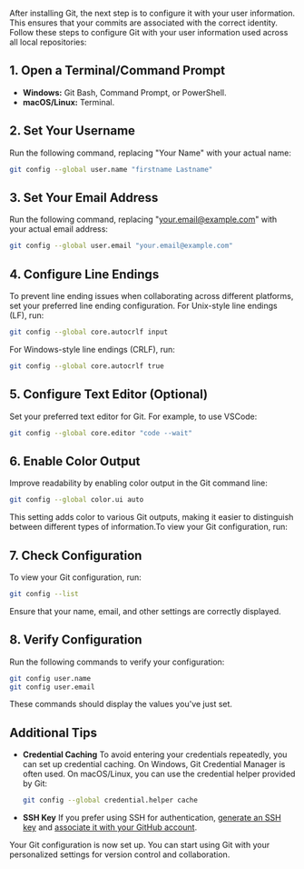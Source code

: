 After installing Git, the next step is to configure it with your user information. This ensures that your commits are associated with the correct identity. Follow these steps to configure Git with your user information used across all local repositories:

## 1. **Open a Terminal/Command Prompt**
   - **Windows:** Git Bash, Command Prompt, or PowerShell.
   - **macOS/Linux:** Terminal.

## 2. **Set Your Username**
   Run the following command, replacing "Your Name" with your actual name:
   ```bash
   git config --global user.name "firstname Lastname"
   ```

## 3. **Set Your Email Address**
   Run the following command, replacing "your.email@example.com" with your actual email address:
   ```bash
   git config --global user.email "your.email@example.com"
   ```

## 4. **Configure Line Endings**
   To prevent line ending issues when collaborating across different platforms, set your preferred line ending configuration. For Unix-style line endings (LF), run:
   ```bash
   git config --global core.autocrlf input
   ```
   For Windows-style line endings (CRLF), run:
   ```bash
   git config --global core.autocrlf true
   ```

## 5. **Configure Text Editor (Optional)**
   Set your preferred text editor for Git. For example, to use VSCode:
   ```bash
   git config --global core.editor "code --wait"
   ```

## 6. **Enable Color Output**
Improve readability by enabling color output in the Git command line:

   ```bash
   git config --global color.ui auto
   ```
This setting adds color to various Git outputs, making it easier to distinguish between different types of information.To view your Git configuration, run:

## 7. **Check Configuration**
   To view your Git configuration, run:
   ```bash
   git config --list
   ```

   Ensure that your name, email, and other settings are correctly displayed.

## 8. **Verify Configuration**
   Run the following commands to verify your configuration:
   ```bash
   git config user.name
   git config user.email
   ```

   These commands should display the values you've just set.

## Additional Tips

- **Credential Caching**
  To avoid entering your credentials repeatedly, you can set up credential caching. On Windows, Git Credential Manager is often used. On macOS/Linux, you can use the credential helper provided by Git:
  ```bash
  git config --global credential.helper cache
  ```

- **SSH Key**
  If you prefer using SSH for authentication, [generate an SSH key](https://docs.github.com/en/authentication/connecting-to-github-with-ssh) and [associate it with your GitHub account](../Github/git_ssh.md).

Your Git configuration is now set up. You can start using Git with your personalized settings for version control and collaboration.